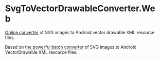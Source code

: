 # SvgToVectorDrawableConverter.Web
[Online converter](https://svg2vector.com) of SVG images to Android vector drawable XML resource files.

Based on [the powerful batch converter](https://github.com/a-student/SvgToVectorDrawableConverter) of SVG images to Android VectorDrawable XML resource files.
